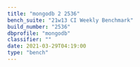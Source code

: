 ```yaml
---
title: "mongodb 2 2536"
bench_suite: "21w13 CI Weekly Benchmark"
build_number: "2536"
dbprofile: "mongodb"
classifier: ""
date: 2021-03-29T04:19:00
type: "bench"
---
```

